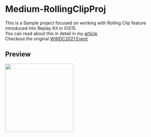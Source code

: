 # Medium-RollingClipProj

This is a Sample project focused on working with Rolling Clip feature introduced into Replay Kit in iOS15. <br>
You can read about this in detail in my [article](https://medium.com/@sandeep.kumar.ece16/swift-clips-recording-in-replaykit-9758391fb85e). <br>
Checkout the original [WWDC2021 Event](https://developer.apple.com/videos/play/wwdc2021/10101/)
<br>

## Preview
<image src = "https://github.com/mrSandeepKr/RollingClipProj/blob/main/GithubReadMe/Preview.PNG" width = 220>
